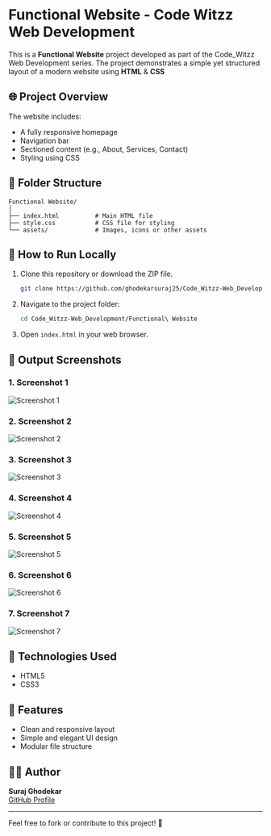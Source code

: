 # Functional Website - Code Witzz Web Development

This is a **Functional Website** project developed as part of the Code_Witzz Web Development series. The project demonstrates a simple yet structured layout of a modern website using **HTML** & **CSS**
## 🌐 Project Overview

The website includes:
- A fully responsive homepage
- Navigation bar
- Sectioned content (e.g., About, Services, Contact)
- Styling using CSS


## 📁 Folder Structure

```
Functional Website/
│
├── index.html          # Main HTML file
├── style.css           # CSS file for styling
└── assets/             # Images, icons or other assets
```

## 🚀 How to Run Locally

1. Clone this repository or download the ZIP file.
   ```bash
   git clone https://github.com/ghodekarsuraj25/Code_Witzz-Web_Development.git
   ```

2. Navigate to the project folder:
   ```bash
   cd Code_Witzz-Web_Development/Functional\ Website
   ```

3. Open `index.html` in your web browser.



## 📸 Output Screenshots

### 1. Screenshot 1
![Screenshot 1](https://github.com/user-attachments/assets/9934923b-7da5-4eed-972a-5e5f28b951c7)

### 2. Screenshot 2
![Screenshot 2](https://github.com/user-attachments/assets/aa2ef970-b39d-40bc-a259-19f28b3f0caa)

### 3. Screenshot 3
![Screenshot 3](https://github.com/user-attachments/assets/71804711-61b5-450a-b96b-500c9abdd306)

### 4. Screenshot 4
![Screenshot 4](https://github.com/user-attachments/assets/5cc27557-b085-4324-a7b5-619fc5cb31f2)

### 5. Screenshot 5
![Screenshot 5](https://github.com/user-attachments/assets/83adcf82-2cb1-4f9c-9033-1ce9ef50472d)

### 6. Screenshot 6
![Screenshot 6](https://github.com/user-attachments/assets/372e2d35-9beb-4fbd-a411-f0e1f6b60d5d)

### 7. Screenshot 7
![Screenshot 7](https://github.com/user-attachments/assets/d4b4911f-3033-4ce3-a1c3-020cd6191af6)


## 🔧 Technologies Used

- HTML5
- CSS3


## 📌 Features

- Clean and responsive layout
- Simple and elegant UI design
- Modular file structure

## 🧑‍💻 Author

**Suraj Ghodekar**  
[GitHub Profile](https://github.com/ghodekarsuraj25)

---

Feel free to fork or contribute to this project! 🌟
